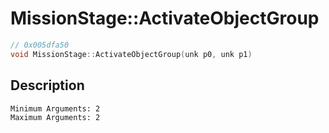 # MissionStage::ActivateObjectGroup
```c
// 0x005dfa50
void MissionStage::ActivateObjectGroup(unk p0, unk p1)
```
## Description
```
Minimum Arguments: 2
Maximum Arguments: 2
```
